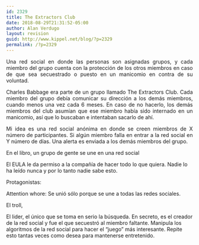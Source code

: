 ```yaml
---
id: 2329
title: The Extractors Club
date: 2018-08-29T21:31:52-05:00
author: Alan Verdugo
layout: revision
guid: http://www.kippel.net/blog/?p=2329
permalink: /?p=2329
---
```

<p style="text-align: justify;">
  Una red social en donde las personas son asignadas grupos, y cada miembro del grupo cuenta con la protección de los otros miembros en caso de que sea secuestrado o puesto en un manicomio en contra de su voluntad.
</p>

<p style="text-align: justify;">
  Charles Babbage era parte de un grupo llamado The Extractors Club. Cada miembro del grupo debía comunicar su dirección a los demás miembros, cuando menos una vez cada 6 meses. En caso de no hacerlo, los demás miembros del club asumían que ese miembro había sido internado en un manicomio, así que lo buscaban e intentaban sacarlo de ahí.
</p>

<p style="text-align: justify;">
  Mi idea es una red social anónima en donde se creen miembros de X número de participantes. Si algún miembro falla en entrar a la red social en Y número de días. Una alerta es enviada a los demás miembros del grupo.
</p>

<p style="text-align: justify;">
  En el libro, un grupo de gente se une en una red social
</p>

El EULA le da permiso a la compañía de hacer todo lo que quiera. Nadie lo ha leído nunca y por lo tanto nadie sabe esto.

Protagonistas:

Attention whore: Se unió sólo porque se une a todas las redes sociales.

El troll,

El lider, el único que se toma en serio la búsqueda. En secreto, es el creador de la red social y fue el que secuestró al miembro faltante. Manipula los algoritmos de la red social para hacer el &#8220;juego&#8221; más interesante. Repite esto tantas veces como desea para mantenerse entretenido.

&nbsp;

&nbsp;
